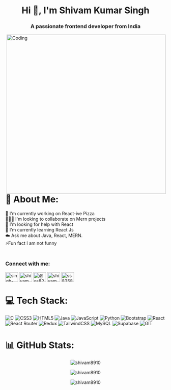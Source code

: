 <h1 align="center">Hi 👋, I'm Shivam Kumar Singh</h1>
<h3 align="center">A passionate frontend developer from India</h3>
<img align="right" alt="Coding" width="500" src="https://cdn.dribbble.com/users/1025838/screenshots/6220885/devguy3.gif">

# 💫 About Me:
🔭 I'm currently working on React-ive Pizza<br>🧑‍🤝‍🧑 I'm looking to collaborate on Mern projects<br>🤝 I'm looking for help with React<br>🌱 I'm currently learning React Js<br>☁️ Ask me about Java, React, MERN.<br>⚡Fun fact I am not funny<br> <br>


<h3 align="left">Connect with me:</h3>
<p align="left">
<a href="https://linkedin.com/in/singh-shivamm" target="blank"><img align="center" src="https://raw.githubusercontent.com/rahuldkjain/github-profile-readme-generator/master/src/images/icons/Social/linked-in-alt.svg" alt="singh-shivamm" height="30" width="40" /></a>
<a href="https://codesandbox.com/shivam8910" target="blank"><img align="center" src="https://raw.githubusercontent.com/rahuldkjain/github-profile-readme-generator/master/src/images/icons/Social/codesandbox.svg" alt="shivam8910" height="30" width="40" /></a>
<a href="https://www.hackerrank.com/@ss8258561" target="blank"><img align="center" src="https://raw.githubusercontent.com/rahuldkjain/github-profile-readme-generator/master/src/images/icons/Social/hackerrank.svg" alt="@ss8258561" height="30" width="40" /></a>
<a href="https://www.leetcode.com/shivam89" target="blank"><img align="center" src="https://raw.githubusercontent.com/rahuldkjain/github-profile-readme-generator/master/src/images/icons/Social/leet-code.svg" alt="shivam89" height="30" width="40" /></a>
<a href="https://auth.geeksforgeeks.org/user/ss8258561" target="blank"><img align="center" src="https://raw.githubusercontent.com/rahuldkjain/github-profile-readme-generator/master/src/images/icons/Social/geeks-for-geeks.svg" alt="ss8258561" height="30" width="40" /></a>
</p>

# 💻 Tech Stack:
![C](https://img.shields.io/badge/c-%2300599C.svg?style=for-the-badge&logo=c&logoColor=white) ![CSS3](https://img.shields.io/badge/css3-%231572B6.svg?style=for-the-badge&logo=css3&logoColor=white) ![HTML5](https://img.shields.io/badge/html5-%23E34F26.svg?style=for-the-badge&logo=html5&logoColor=white) ![Java](https://img.shields.io/badge/java-%23ED8B00.svg?style=for-the-badge&logo=java&logoColor=white) ![JavaScript](https://img.shields.io/badge/javascript-%23323330.svg?style=for-the-badge&logo=javascript&logoColor=%23F7DF1E) ![Python](https://img.shields.io/badge/python-3670A0?style=for-the-badge&logo=python&logoColor=ffdd54) ![Bootstrap](https://img.shields.io/badge/bootstrap-%23563D7C.svg?style=for-the-badge&logo=bootstrap&logoColor=white)  ![React](https://img.shields.io/badge/react-%2320232a.svg?style=for-the-badge&logo=react&logoColor=%2361DAFB) ![React Router](https://img.shields.io/badge/React_Router-CA4245?style=for-the-badge&logo=react-router&logoColor=white) ![Redux](https://img.shields.io/badge/redux-%23593d88.svg?style=for-the-badge&logo=redux&logoColor=white) ![TailwindCSS](https://img.shields.io/badge/tailwindcss-%2338B2AC.svg?style=for-the-badge&logo=tailwind-css&logoColor=white) ![MySQL](https://img.shields.io/badge/mysql-%2300f.svg?style=for-the-badge&logo=mysql&logoColor=white) ![Supabase](https://img.shields.io/badge/Supabase-3ECF8E?style=for-the-badge&logo=supabase&logoColor=white) ![GIT](https://img.shields.io/badge/Git-fc6d26?style=for-the-badge&logo=git&logoColor=white)

# 📊 GitHub Stats:
<div align="center">
  <p><img align="center" src="https://github-readme-stats.vercel.app/api?username=Shivam8910&theme=dark&hide_border=false&include_all_commits=true&count_private=false" alt="shivam8910" /></p>
  <p><img align="center" src="https://github-readme-streak-stats.herokuapp.com/?user=Shivam8910&theme=dark&hide_border=false" alt="shivam8910" /></p>
  <p><img align="center" src="https://github-readme-stats.vercel.app/api/top-langs/?username=Shivam8910&theme=dark&hide_border=false&include_all_commits=true&count_private=false&layout=compact" alt="shivam8910" /></p>
</div>

